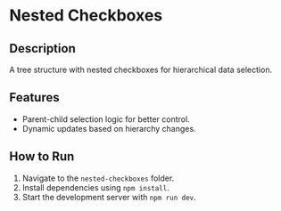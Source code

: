 # Nested Checkboxes

## Description
A tree structure with nested checkboxes for hierarchical data selection.

## Features
- Parent-child selection logic for better control.
- Dynamic updates based on hierarchy changes.

## How to Run
1. Navigate to the `nested-checkboxes` folder.
2. Install dependencies using `npm install`.
3. Start the development server with `npm run dev`.
